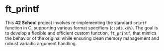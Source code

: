# ft_printf

This **42 School** project involves re-implementing the standard `printf` function in C, supporting various format specifiers (`cspdiuxX%`). The goal is to develop a flexible and efficient custom function, `ft_printf`, that mimics the behavior of the original while ensuring clean memory management and robust variadic argument handling.

